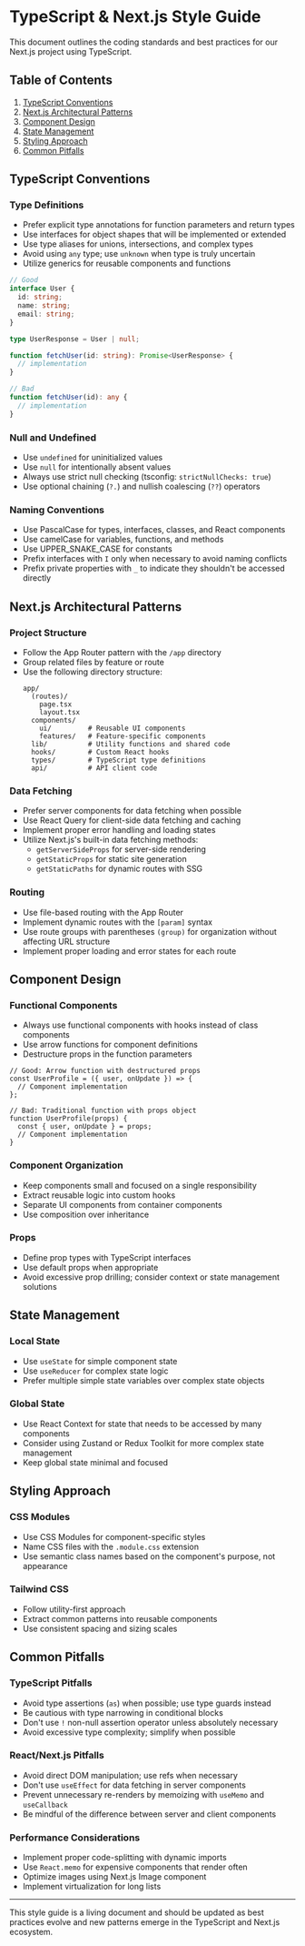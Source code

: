 # TypeScript & Next.js Style Guide

This document outlines the coding standards and best practices for our Next.js project using TypeScript.

## Table of Contents
1. [TypeScript Conventions](#typescript-conventions)
2. [Next.js Architectural Patterns](#nextjs-architectural-patterns)
3. [Component Design](#component-design)
4. [State Management](#state-management)
5. [Styling Approach](#styling-approach)
6. [Common Pitfalls](#common-pitfalls)

## TypeScript Conventions

### Type Definitions
- Prefer explicit type annotations for function parameters and return types
- Use interfaces for object shapes that will be implemented or extended
- Use type aliases for unions, intersections, and complex types
- Avoid using `any` type; use `unknown` when type is truly uncertain
- Utilize generics for reusable components and functions

```typescript
// Good
interface User {
  id: string;
  name: string;
  email: string;
}

type UserResponse = User | null;

function fetchUser(id: string): Promise<UserResponse> {
  // implementation
}

// Bad
function fetchUser(id): any {
  // implementation
}
```

### Null and Undefined
- Use `undefined` for uninitialized values
- Use `null` for intentionally absent values
- Always use strict null checking (tsconfig: `strictNullChecks: true`)
- Use optional chaining (`?.`) and nullish coalescing (`??`) operators

### Naming Conventions
- Use PascalCase for types, interfaces, classes, and React components
- Use camelCase for variables, functions, and methods
- Use UPPER_SNAKE_CASE for constants
- Prefix interfaces with `I` only when necessary to avoid naming conflicts
- Prefix private properties with `_` to indicate they shouldn't be accessed directly

## Next.js Architectural Patterns

### Project Structure
- Follow the App Router pattern with the `/app` directory
- Group related files by feature or route
- Use the following directory structure:
  ```
  app/
    (routes)/
      page.tsx
      layout.tsx
    components/
      ui/         # Reusable UI components
      features/   # Feature-specific components
    lib/          # Utility functions and shared code
    hooks/        # Custom React hooks
    types/        # TypeScript type definitions
    api/          # API client code
  ```

### Data Fetching
- Prefer server components for data fetching when possible
- Use React Query for client-side data fetching and caching
- Implement proper error handling and loading states
- Utilize Next.js's built-in data fetching methods:
  - `getServerSideProps` for server-side rendering
  - `getStaticProps` for static site generation
  - `getStaticPaths` for dynamic routes with SSG

### Routing
- Use file-based routing with the App Router
- Implement dynamic routes with the `[param]` syntax
- Use route groups with parentheses `(group)` for organization without affecting URL structure
- Implement proper loading and error states for each route

## Component Design

### Functional Components
- Always use functional components with hooks instead of class components
- Use arrow functions for component definitions
- Destructure props in the function parameters

```
// Good: Arrow function with destructured props
const UserProfile = ({ user, onUpdate }) => {
  // Component implementation
};

// Bad: Traditional function with props object
function UserProfile(props) {
  const { user, onUpdate } = props;
  // Component implementation
}
```

### Component Organization
- Keep components small and focused on a single responsibility
- Extract reusable logic into custom hooks
- Separate UI components from container components
- Use composition over inheritance

### Props
- Define prop types with TypeScript interfaces
- Use default props when appropriate
- Avoid excessive prop drilling; consider context or state management solutions

## State Management

### Local State
- Use `useState` for simple component state
- Use `useReducer` for complex state logic
- Prefer multiple simple state variables over complex state objects

### Global State
- Use React Context for state that needs to be accessed by many components
- Consider using Zustand or Redux Toolkit for more complex state management
- Keep global state minimal and focused

## Styling Approach

### CSS Modules
- Use CSS Modules for component-specific styles
- Name CSS files with the `.module.css` extension
- Use semantic class names based on the component's purpose, not appearance

### Tailwind CSS
- Follow utility-first approach
- Extract common patterns into reusable components
- Use consistent spacing and sizing scales

## Common Pitfalls

### TypeScript Pitfalls
- Avoid type assertions (`as`) when possible; use type guards instead
- Be cautious with type narrowing in conditional blocks
- Don't use `!` non-null assertion operator unless absolutely necessary
- Avoid excessive type complexity; simplify when possible

### React/Next.js Pitfalls
- Avoid direct DOM manipulation; use refs when necessary
- Don't use `useEffect` for data fetching in server components
- Prevent unnecessary re-renders by memoizing with `useMemo` and `useCallback`
- Be mindful of the difference between server and client components

### Performance Considerations
- Implement proper code-splitting with dynamic imports
- Use `React.memo` for expensive components that render often
- Optimize images using Next.js Image component
- Implement virtualization for long lists

---

This style guide is a living document and should be updated as best practices evolve and new patterns emerge in the TypeScript and Next.js ecosystem.
